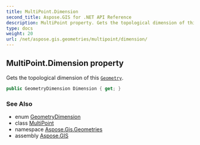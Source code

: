 ```yaml
---
title: MultiPoint.Dimension
second_title: Aspose.GIS for .NET API Reference
description: MultiPoint property. Gets the topological dimension of this Geometry
type: docs
weight: 20
url: /net/aspose.gis.geometries/multipoint/dimension/
---
```

## MultiPoint.Dimension property

Gets the topological dimension of this [`Geometry`](../../geometry/).

```csharp
public GeometryDimension Dimension { get; }
```

### See Also

* enum [GeometryDimension](../../geometrydimension/)
* class [MultiPoint](../)
* namespace [Aspose.Gis.Geometries](../../multipoint/)
* assembly [Aspose.GIS](../../../)


